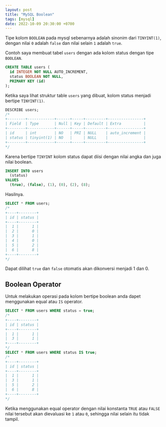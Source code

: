 ```yaml
---
layout: post
title: "MySQL Boolean"
tags: [mysql]
date: 2022-10-09 20:30:00 +0700
---
```


Tipe kolom `BOOLEAN` pada mysql sebenarnya adalah sinonim dari `TINYINT(1)`, dengan nilai `0` adalah `false` dan nilai selain `1` adalah `true`.

Contoh saya membuat tabel `users` dengan ada kolom status dengan tipe `BOOLEAN`.

```sql
CREATE TABLE users (
  id INTEGER NOT NULL AUTO_INCREMENT,
  status BOOLEAN NOT NULL,
  PRIMARY KEY (id)
);
```

Ketika saya lihat struktur table `users` yang dibuat, kolom status menjadi bertipe `TINYINT(1)`.

```sql
DESCRIBE users;
/* 
+--------+------------+------+-----+---------+----------------+
| Field  | Type       | Null | Key | Default | Extra          |
+--------+------------+------+-----+---------+----------------+
| id     | int        | NO   | PRI | NULL    | auto_increment |
| status | tinyint(1) | NO   |     | NULL    |                |
+--------+------------+------+-----+---------+----------------+
*/
```

Karena bertipe `TINYINT` kolom status dapat diisi dengan nilai angka dan juga nilai boolean.

```sql
INSERT INTO users
  (status)
VALUES
  (true), (false), (1), (0), (2), (8);
```

Hasilnya.

```sql
SELECT * FROM users;
/*
+----+--------+
| id | status |
+----+--------+
|  1 |      1 |
|  2 |      0 |
|  3 |      1 |
|  4 |      0 |
|  5 |      2 |
|  6 |      8 |
+----+--------+
*/
```

Dapat dilihat `true` dan `false` otomatis akan dikonversi menjadi 1 dan 0.

## Boolean Operator

Untuk melakukan operasi pada kolom bertipe boolean anda dapet menggunakan equal atau `IS` operator.

```sql
SELECT * FROM users WHERE status = true;
/*
+----+--------+
| id | status |
+----+--------+
|  1 |      1 |
|  3 |      1 |
+----+--------+
*/
SELECT * FROM users WHERE status IS true;
/*
+----+--------+
| id | status |
+----+--------+
|  1 |      1 |
|  3 |      1 |
|  5 |      2 |
|  6 |      8 |
+----+--------+
*/
```

Ketika menggunakan equal operator dengan nilai konstanta `TRUE` atau `FALSE` nilai tersebut akan dievaluasi ke `1` atau `0`, sehingga nilai selain itu tidak tampil.